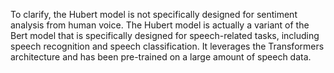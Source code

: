 To clarify, the Hubert model is not specifically designed for sentiment analysis from human voice. The Hubert model is actually a variant of the Bert model that is specifically designed for speech-related tasks, including speech recognition and speech classification. It leverages the Transformers architecture and has been pre-trained on a large amount of speech data.
